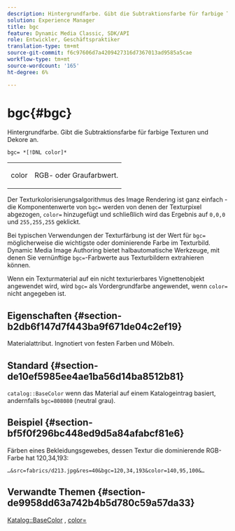 ```yaml
---
description: Hintergrundfarbe. Gibt die Subtraktionsfarbe für farbige Texturen und Dekore an.
solution: Experience Manager
title: bgc
feature: Dynamic Media Classic, SDK/API
role: Entwickler, Geschäftspraktiker
translation-type: tm+mt
source-git-commit: f6c97606d7a4209427316d7367013ad9585a5cae
workflow-type: tm+mt
source-wordcount: '165'
ht-degree: 6%

---
```



# bgc{#bgc}

Hintergrundfarbe. Gibt die Subtraktionsfarbe für farbige Texturen und Dekore an.

`bgc= *[!DNL color]*`

<table id="simpletable_131302355CAB4900A7B45FED903A1AAD" class="- topic/simpletable "> 
 <tr class="- topic/strow strow"> 
  <td class="- topic/stentry stentry"> <p><span class="+ topic/keyword sw-d/varname varname"> color</span> </p> </td> 
  <td class="- topic/stentry stentry"> <p>RGB- oder Graufarbwert. </p></td> 
 </tr> 
</table>

Der Texturkolorisierungsalgorithmus des Image Rendering ist ganz einfach - die Komponentenwerte von `bgc=` werden von denen der Texturpixel abgezogen, `color=` hinzugefügt und schließlich wird das Ergebnis auf `0,0,0` und `255,255,255` geklickt.

Bei typischen Verwendungen der Texturfärbung ist der Wert für `bgc=` möglicherweise die wichtigste oder dominierende Farbe im Texturbild. Dynamic Media Image Authoring bietet halbautomatische Werkzeuge, mit denen Sie vernünftige `bgc=`-Farbwerte aus Texturbildern extrahieren können.

Wenn ein Texturmaterial auf ein nicht texturierbares Vignettenobjekt angewendet wird, wird `bgc=` als Vordergrundfarbe angewendet, wenn `color=` nicht angegeben ist.

## Eigenschaften {#section-b2db6f147d7f443ba9f671de04c2ef19}

Materialattribut. Ingnotiert von festen Farben und Möbeln.

## Standard {#section-de10ef5985ee4ae1ba56d14ba8512b81}

`catalog::BaseColor` wenn das Material auf einem Katalogeintrag basiert, andernfalls  `bgc=808080` (neutral grau).

## Beispiel {#section-bf5f0f296bc448ed9d5a84afabcf81e6}

Färben eines Bekleidungsgewebes, dessen Textur die dominierende RGB-Farbe hat 120,34,193:

`…&src=fabrics/d213.jpg&res=40&bgc=120,34,193&color=140,95,100&…`

## Verwandte Themen {#section-de9958dd63a742b4b5d780c59a57da33}

[Katalog::BaseColor](../../../../../ir-api/material-cat/image-rendering-api-ref/c-ir-material-catalog/c-ir-material-data-reference/r-ir-basecolor.md#reference-5f02371b1d8e444ab12d2614d9792de8) ,  [color=](../../../../../ir-api/http-protocol/image-rendering-api-ref/c-ir-http-protocol-ref/c-ir-http-protocol-command-reference/r-ir-http-color.md#reference-ea3cba9edfe94dbab86d8f123a9ed0aa)
